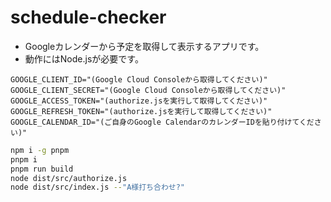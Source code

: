 # schedule-checker

- Googleカレンダーから予定を取得して表示するアプリです。
- 動作にはNode.jsが必要です。

```.env
GOOGLE_CLIENT_ID="(Google Cloud Consoleから取得してください)"
GOOGLE_CLIENT_SECRET="(Google Cloud Consoleから取得してください)"
GOOGLE_ACCESS_TOKEN="(authorize.jsを実行して取得してください)"
GOOGLE_REFRESH_TOKEN="(authorize.jsを実行して取得してください)"
GOOGLE_CALENDAR_ID="(ご自身のGoogle CalendarのカレンダーIDを貼り付けてください)"
```

```zsh
npm i -g pnpm
pnpm i
pnpm run build
node dist/src/authorize.js
node dist/src/index.js --"A様打ち合わせ?"
```